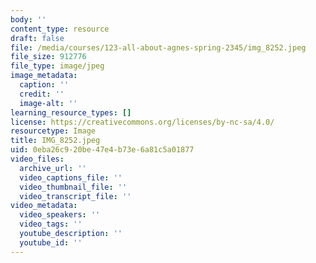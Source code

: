 ```yaml
---
body: ''
content_type: resource
draft: false
file: /media/courses/123-all-about-agnes-spring-2345/img_8252.jpeg
file_size: 912776
file_type: image/jpeg
image_metadata:
  caption: ''
  credit: ''
  image-alt: ''
learning_resource_types: []
license: https://creativecommons.org/licenses/by-nc-sa/4.0/
resourcetype: Image
title: IMG_8252.jpeg
uid: 0eba26c9-20be-47e4-b73e-6a81c5a01877
video_files:
  archive_url: ''
  video_captions_file: ''
  video_thumbnail_file: ''
  video_transcript_file: ''
video_metadata:
  video_speakers: ''
  video_tags: ''
  youtube_description: ''
  youtube_id: ''
---
```

